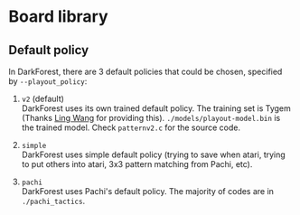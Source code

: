 Board library
=================

Default policy
--------------

In DarkForest, there are 3 default policies that could be chosen, specified by `--playout_policy`:

1. `v2` (default)   
DarkForest uses its own trained default policy. The training set is Tygem (Thanks [Ling Wang](mailto:1160071998@qq.com) for providing this). `./models/playout-model.bin` is the trained model. Check `patternv2.c` for the source code.

2. `simple`  
DarkForest uses simple default policy (trying to save when atari, trying to put others into atari, 3x3 pattern matching from Pachi, etc).

3. `pachi`   
DarkForest uses Pachi's default policy. The majority of codes are in `./pachi_tactics`.

